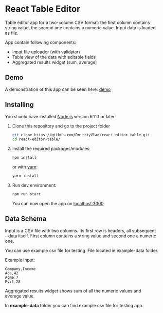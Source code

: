 # React Table Editor

Table editor app for a two-column CSV format: the first column contains string value, the second one contains a numeric value.
Input data is loaded as file.

App contain following components:

* Input file uploader (with validator)
* Table view of the data with editable fields
* Aggregated results widget (sum, average)

## Demo

A demonstration of this app can be seen here: [demo](https://react-table-editor.netlify.com/)

## Installing

You should have installed [Node.js](https://nodejs.org/en/) version 6.11.1 or later.

1. Clone this repository and go to the project folder

   ```bash
   git clone https://github.com/DmitriyVlad/react-editor-table.git
   cd react-editor-table/
   ```

2. Install the required packages/modules:

   ```bash
   npm install
   ```

   or with [yarn](https://yarnpkg.com/lang/en/):

   ```bash
   yarn install
   ```

3. Run dev environment:

   ```bash
   npm run start
   ```

   You can now open the app on [localhost:3000](http://localhost:3000/).

## Data Schema

Input is a CSV file with two columns. Its first row is headers, all
subsequent - data itself. First column contains a string value and second one a numeric one.

You can use example csv file for testing. File located in example-data folder.

Example input:

```
Company,Income
Ace,42
Acme,7
Evil,28
```

Aggregated results widget shows sum of all the numeric values and average
value.

In **example-data** folder you can find example csv file for testing app.
